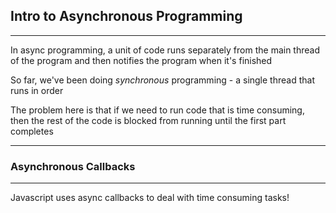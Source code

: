 ## Intro to Asynchronous Programming
---

In async programming, a unit of code runs separately from the main thread of the program and then notifies the program when it's finished

So far, we've been doing *synchronous* programming - a single thread that runs in order

The problem here is that if we need to run code that is time consuming, then the rest of the code is blocked from running until the first part completes

---
### Asynchronous Callbacks
---
Javascript uses async callbacks to deal with time consuming tasks!
